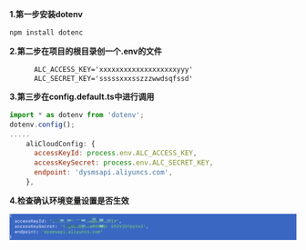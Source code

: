 **1.第一步安装dotenv**

```bash
npm install dotenc
```

**2.第二步在项目的根目录创一个.env的文件**

```vi
      ALC_ACCESS_KEY='xxxxxxxxxxxxxxxxxxxyyy'
      ALC_SECRET_KEY='sssssxxxsszzzwwdsqfssd'
```

**3.第三步在config.default.ts中进行调用**

```javascript
import * as dotenv from 'dotenv';
dotenv.config();
.....
    aliCloudConfig: {
      accessKeyId: process.env.ALC_ACCESS_KEY,
      accessKeySecret: process.env.ALC_SECRET_KEY,
      endpoint: 'dysmsapi.aliyuncs.com',
    },
```

**4.检查确认环境变量设置是否生效**

![1666085355019](image/6-9使用.env文件保存敏感信息/1666085355019.png)
